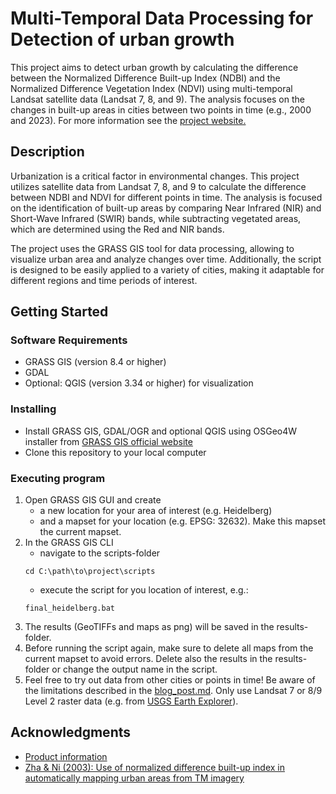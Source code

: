 # Multi-Temporal Data Processing for Detection of urban growth

This project aims to detect urban growth by calculating the difference between the Normalized Difference Built-up Index (NDBI) and the Normalized Difference Vegetation Index (NDVI) using multi-temporal Landsat satellite data (Landsat 7, 8, and 9). The analysis focuses on the changes in built-up areas in cities between two points in time (e.g., 2000 and 2023). For more information see the [project website.](https://kexsmaren.github.io/FOSSGIS_WS2024/)

## Description

Urbanization is a critical factor in environmental changes. This project utilizes satellite data from Landsat 7, 8, and 9 to calculate the difference between NDBI and NDVI for different points in time. The analysis is focused on the identification of built-up areas by comparing Near Infrared (NIR) and Short-Wave Infrared (SWIR) bands, while subtracting vegetated areas, which are determined using the Red and NIR bands.

The project uses the GRASS GIS tool for data processing, allowing to visualize urban area and analyze changes over time. Additionally, the script is designed to be easily applied to a variety of cities, making it adaptable for different regions and time periods of interest.

## Getting Started

### Software Requirements

- GRASS GIS (version 8.4 or higher)
- GDAL
- Optional: QGIS (version 3.34 or higher) for visualization

### Installing

- Install GRASS GIS, GDAL/OGR and optional QGIS using OSGeo4W installer from [GRASS GIS official website](https://grass.osgeo.org/download/)
- Clone this repository to your local computer

### Executing program

1. Open GRASS GIS GUI and create
    - a new location for your area of interest (e.g. Heidelberg)
    - and a mapset for your location (e.g. EPSG: 32632). Make this mapset the current mapset.
2. In the GRASS GIS CLI
    - navigate to the scripts-folder
    ```
    cd C:\path\to\project\scripts
    ```
    - execute the script for you location of interest, e.g.:
    ```
    final_heidelberg.bat
    ```
3. The results (GeoTIFFs and maps as png) will be saved in the results-folder.
4. Before running the script again, make sure to delete all maps from the current mapset to avoid errors. Delete also the results in the results-folder or change the output name in the script.
5. Feel free to try out data from other cities or points in time! Be aware of the limitations described in the [blog_post.md](blog_post.md). Only use Landsat 7 or 8/9 Level 2 raster data (e.g. from [USGS Earth Explorer](https://earthexplorer.usgs.gov/)).

## Acknowledgments

 - [Product information](https://www.usgs.gov/landsat-missions/landsat-collection-2-level-2-science-products)
 - [Zha & Ni (2003): Use of normalized difference built-up index in
 automatically mapping urban areas from TM imagery](https://doi.org/10.1080/01431160304987)